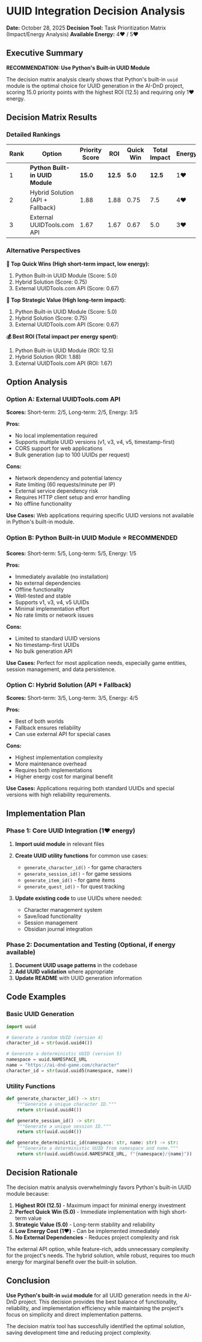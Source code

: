 # UUID Integration Decision Analysis

**Date:** October 28, 2025
**Decision Tool:** Task Prioritization Matrix (Impact/Energy Analysis)
**Available Energy:** 4❤️ / 5❤️

## Executive Summary

**RECOMMENDATION: Use Python's Built-in UUID Module**

The decision matrix analysis clearly shows that Python's built-in `uuid` module is the optimal choice for UUID generation in the AI-DnD project, scoring 15.0 priority points with the highest ROI (12.5) and requiring only 1❤️ energy.

## Decision Matrix Results

### Detailed Rankings

| Rank | Option | Priority Score | ROI | Quick Win | Total Impact | Energy |
|------|--------|----------------|-----|-----------|--------------|--------|
| 1 | **Python Built-in UUID Module** | **15.0** | **12.5** | **5.0** | **12.5** | 1❤️ |
| 2 | Hybrid Solution (API + Fallback) | 1.88 | 1.88 | 0.75 | 7.5 | 4❤️ |
| 3 | External UUIDTools.com API | 1.67 | 1.67 | 0.67 | 5.0 | 3❤️ |

### Alternative Perspectives

**🎯 Top Quick Wins (High short-term impact, low energy):**
1. Python Built-in UUID Module (Score: 5.0)
2. Hybrid Solution (Score: 0.75)
3. External UUIDTools.com API (Score: 0.67)

**🎯 Top Strategic Value (High long-term impact):**
1. Python Built-in UUID Module (Score: 5.0)
2. Hybrid Solution (Score: 0.75)
3. External UUIDTools.com API (Score: 0.67)

**💰 Best ROI (Total impact per energy spent):**
1. Python Built-in UUID Module (ROI: 12.5)
2. Hybrid Solution (ROI: 1.88)
3. External UUIDTools.com API (ROI: 1.67)

## Option Analysis

### Option A: External UUIDTools.com API
**Scores:** Short-term: 2/5, Long-term: 2/5, Energy: 3/5

**Pros:**
- No local implementation required
- Supports multiple UUID versions (v1, v3, v4, v5, timestamp-first)
- CORS support for web applications
- Bulk generation (up to 100 UUIDs per request)

**Cons:**
- Network dependency and potential latency
- Rate limiting (60 requests/minute per IP)
- External service dependency risk
- Requires HTTP client setup and error handling
- No offline functionality

**Use Cases:** Web applications requiring specific UUID versions not available in Python's built-in module.

### Option B: Python Built-in UUID Module ⭐ **RECOMMENDED**
**Scores:** Short-term: 5/5, Long-term: 5/5, Energy: 1/5

**Pros:**
- Immediately available (no installation)
- No external dependencies
- Offline functionality
- Well-tested and stable
- Supports v1, v3, v4, v5 UUIDs
- Minimal implementation effort
- No rate limits or network issues

**Cons:**
- Limited to standard UUID versions
- No timestamp-first UUIDs
- No bulk generation API

**Use Cases:** Perfect for most application needs, especially game entities, session management, and data persistence.

### Option C: Hybrid Solution (API + Fallback)
**Scores:** Short-term: 3/5, Long-term: 3/5, Energy: 4/5

**Pros:**
- Best of both worlds
- Fallback ensures reliability
- Can use external API for special cases

**Cons:**
- Highest implementation complexity
- More maintenance overhead
- Requires both implementations
- Higher energy cost for marginal benefit

**Use Cases:** Applications requiring both standard UUIDs and special versions with high reliability requirements.

## Implementation Plan

### Phase 1: Core UUID Integration (1❤️ energy)
1. **Import uuid module** in relevant files
2. **Create UUID utility functions** for common use cases:
   - `generate_character_id()` - for game characters
   - `generate_session_id()` - for game sessions
   - `generate_item_id()` - for game items
   - `generate_quest_id()` - for quest tracking

3. **Update existing code** to use UUIDs where needed:
   - Character management system
   - Save/load functionality
   - Session management
   - Obsidian journal integration

### Phase 2: Documentation and Testing (Optional, if energy available)
1. **Document UUID usage patterns** in the codebase
2. **Add UUID validation** where appropriate
3. **Update README** with UUID generation information

## Code Examples

### Basic UUID Generation
```python
import uuid

# Generate a random UUID (version 4)
character_id = str(uuid.uuid4())

# Generate a deterministic UUID (version 5)
namespace = uuid.NAMESPACE_URL
name = "https://ai-dnd-game.com/character"
character_id = str(uuid.uuid5(namespace, name))
```

### Utility Functions
```python
def generate_character_id() -> str:
    """Generate a unique character ID."""
    return str(uuid.uuid4())

def generate_session_id() -> str:
    """Generate a unique session ID."""
    return str(uuid.uuid4())

def generate_deterministic_id(namespace: str, name: str) -> str:
    """Generate a deterministic UUID from namespace and name."""
    return str(uuid.uuid5(uuid.NAMESPACE_URL, f"{namespace}/{name}"))
```

## Decision Rationale

The decision matrix analysis overwhelmingly favors Python's built-in UUID module because:

1. **Highest ROI (12.5)** - Maximum impact for minimal energy investment
2. **Perfect Quick Win (5.0)** - Immediate implementation with high short-term value
3. **Strategic Value (5.0)** - Long-term stability and reliability
4. **Low Energy Cost (1❤️)** - Can be implemented immediately
5. **No External Dependencies** - Reduces project complexity and risk

The external API option, while feature-rich, adds unnecessary complexity for the project's needs. The hybrid solution, while robust, requires too much energy for marginal benefit over the built-in solution.

## Conclusion

**Use Python's built-in `uuid` module** for all UUID generation needs in the AI-DnD project. This decision provides the best balance of functionality, reliability, and implementation efficiency while maintaining the project's focus on simplicity and direct implementation patterns.

The decision matrix tool has successfully identified the optimal solution, saving development time and reducing project complexity.

